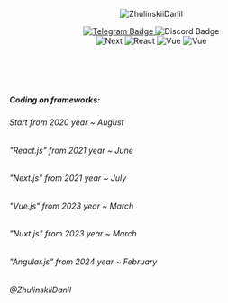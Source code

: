 <p align="center">
  <img src="https://komarev.com/ghpvc/?username=ZhulinskiiDanil&style=flat&color=blue" alt="ZhulinskiiDanil"/>
</p>

<div align="center">
 <a href="https://t.me/ZhulinskyDanil">
  <img src="https://img.shields.io/badge/telegram-blue?style=for-the-badge&logo=telegram&logoColor=white" alt="Telegram Badge"/>
 </a>
 <img src="https://img.shields.io/badge/danielwebdev-cornflowerblue?style=for-the-badge&logo=discord&logoColor=white" alt="Discord Badge"/>
</div>
<div align="center">
 <img src="https://img.shields.io/badge/next.js-000000?style=for-the-badge&amp;logo=nextdotjs&amp;logoColor=white" alt="Next" style="max-width: 100%;">
 <img src="https://img.shields.io/badge/React-20232A?style=for-the-badge&amp;logo=react&amp;logoColor=61DAFB" alt="React" style="max-width: 100%;">
 <img src="https://img.shields.io/badge/Nuxt.js-2a4a3c?style=for-the-badge&amp;logo=vuedotjs&amp;logoColor=4FC08D" alt="Vue" style="max-width: 100%;">
 <img src="https://img.shields.io/badge/Vue.js-35495E?style=for-the-badge&amp;logo=vuedotjs&amp;logoColor=4FC08D" alt="Vue" style="max-width: 100%;">
</div>

<br />
<br />
<br />
<br />
<h5>Coding on frameworks:</h5>
<h6>Start from 2020 year ~ August</h6>
<h6>"React.js" from 2021 year ~ June</h6>
<h6>"Next.js" from 2021 year ~ July</h6>
<h6>"Vue.js" from 2023 year ~ March</h6>
<h6>"Nuxt.js" from 2023 year ~ March</h6>
<h6>"Angular.js" from 2024 year ~ February</h6>
<h6>@ZhulinskiiDanil</h6>
